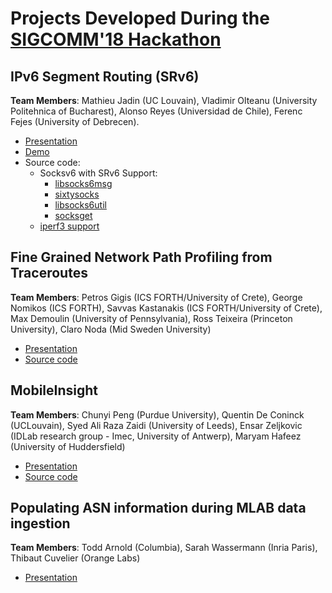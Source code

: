 # Projects Developed During the [SIGCOMM'18 Hackathon](https://conferences.sigcomm.org/sigcomm/2018/hackathon.html)

## IPv6 Segment Routing (SRv6)

**Team Members**:
Mathieu Jadin (UC Louvain), Vladimir Olteanu (University Politehnica of Bucharest), Alonso Reyes (Universidad de Chile), Ferenc Fejes (University of Debrecen).

* [Presentation](https://docs.google.com/presentation/d/1T00nLg7H7R5nX489IGLG3lEmP_P-I4o2fgh5tR_7ZPA/edit?usp=sharing) 
* [Demo](https://www.youtube.com/watch?v=e03SLEb-B3k&feature=youtu.be)
* Source code: 
    * Socksv6 with SRv6 Support:
        * [libsocks6msg](https://github.com/45G/libsocks6msg/tree/ipv6sr)
        * [sixtysocks](https://github.com/45G/sixtysocks/tree/ipv6sr)
        * [libsocks6util](https://github.com/45G/libsocks6util/tree/ipv6sr)
        * [socksget](https://github.com/45G/socksget/tree/ipv6sr)
    * [iperf3 support](https://github.com/SPYFF/iperf/tree/seg6)

## Fine Grained Network Path Profiling from Traceroutes

**Team Members**:
Petros Gigis (ICS FORTH/University of Crete), George Nomikos (ICS FORTH), Savvas Kastanakis (ICS FORTH/University of Crete), Max Demoulin (University of Pennsylvania), Ross Teixeira (Princeton University), Claro Noda (Mid Sweden University)

* [Presentation](https://github.com/acmsigcomm18hackathon/hackathonprojects/blob/master/SIGCOMM%20Hackathon.pdf)
* [Source code](https://github.com/pgigis/vantage-point-similarity)

## MobileInsight

**Team Members**:
Chunyi Peng (Purdue University), Quentin De Coninck (UCLouvain), Syed Ali Raza Zaidi (University of Leeds), Ensar Zeljkovic (IDLab research group - Imec, University of Antwerp), Maryam Hafeez (University of Huddersfield)

* [Presentation](https://www.cs.purdue.edu/homes/chunyi/talks/mobileinsight-hackaton-201808-full-final.pptx)
* [Source code](https://github.com/qdeconinck/hackathon-2018-mobileinsight)


## Populating ASN information during MLAB data ingestion

**Team Members**:
Todd Arnold (Columbia), Sarah	Wassermann (Inria Paris), Thibaut Cuvelier (Orange Labs)

* [Presentation](https://github.com/acmsigcomm18hackathon/hackathonprojects/blob/master/Populate%20ASN%20Information%20During%20Data%20Ingest.pdf)
